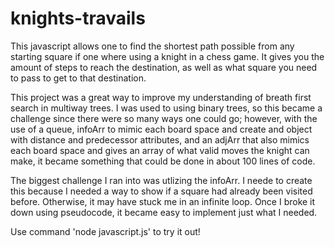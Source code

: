 # knights-travails

This javascript allows one to find the shortest path possible from any starting square if one where using a knight in a chess game. It gives you the amount of steps to reach the destination, as well as what square you need to pass to get to that destination.

This project was a great way to improve my understanding of breath first search in multiway trees. I was used to using binary trees, so this became a challenge since there were so many ways one could go; however, with the use of a queue, infoArr to mimic each board space and create and object with distance and predecessor attributes, and an adjArr that also mimics each board space and gives an array of what valid moves the knight can make, it became something that could be done in about 100 lines of code.

The biggest challenge I ran into was utlizing the infoArr. I neede to create this because I needed a way to show if a square had already been visited before. Otherwise, it may have stuck me in an infinite loop. Once I broke it down using pseudocode, it became easy to implement just what I needed.

Use command 'node javascript.js' to try it out!
